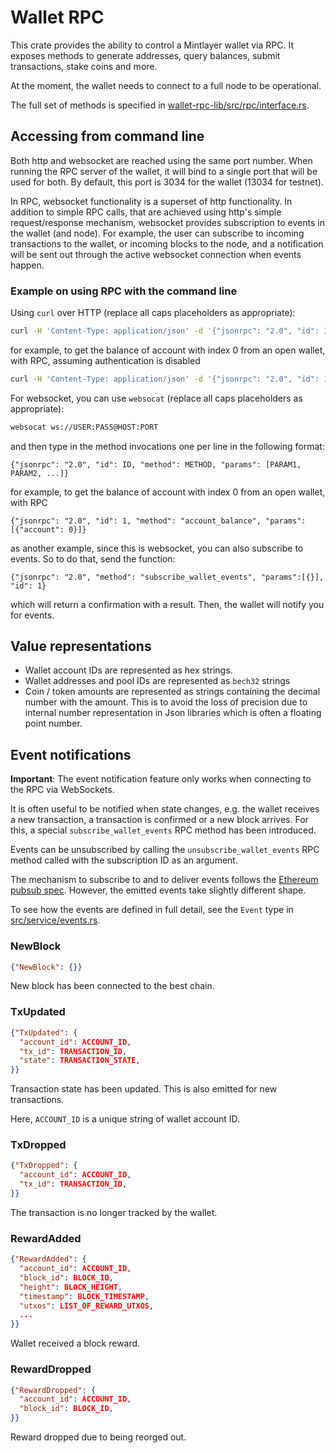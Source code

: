 # Wallet RPC

This crate provides the ability to control a Mintlayer wallet via RPC. It exposes methods
to generate addresses, query balances, submit transactions, stake coins and more.

At the moment, the wallet needs to connect to a full node to be operational.

The full set of methods is specified in [wallet-rpc-lib/src/rpc/interface.rs](/wallet/wallet-rpc-lib/src/rpc/interface.rs).

## Accessing from command line

Both http and websocket are reached using the same port number. When running the RPC server of the wallet, it will
bind to a single port that will be used for both. By default, this port is 3034 for the wallet (13034 for testnet).

In RPC, websocket functionality is a superset of http functionality. In addition to simple RPC calls,
that are achieved using http's simple request/response mechanism, websocket provides subscription to events
in the wallet (and node). For example, the user can subscribe to incoming transactions to the wallet,
or incoming blocks to the node, and a notification will be sent out through the active websocket connection
when events happen.

### Example on using RPC with the command line

Using `curl` over HTTP (replace all caps placeholders as appropriate):

```sh
curl -H 'Content-Type: application/json' -d '{"jsonrpc": "2.0", "id": ID, "method": METHOD, "params": [PARAM1, PARAM2, ...]}' http://USER:PASS@HOST:PORT
```

for example, to get the balance of account with index 0 from an open wallet, with RPC, assuming authentication is disabled

```sh
curl -H 'Content-Type: application/json' -d '{"jsonrpc": "2.0", "id": 1, "method": "account_balance", "params": [{"account": 0}]}' http://127.0.0.1:3034
```

For websocket, you can use `websocat` (replace all caps placeholders as appropriate):

```sh
websocat ws://USER:PASS@HOST:PORT
```

and then type in the method invocations one per line in the following format:

```
{"jsonrpc": "2.0", "id": ID, "method": METHOD, "params": [PARAM1, PARAM2, ...]}
```

for example, to get the balance of account with index 0 from an open wallet, with RPC

```
{"jsonrpc": "2.0", "id": 1, "method": "account_balance", "params": [{"account": 0}]}
```

as another example, since this is websocket, you can also subscribe to events. So to do that, send the function:

```
{"jsonrpc": "2.0", "method": "subscribe_wallet_events", "params":[{}], "id": 1}
```

which will return a confirmation with a result. Then, the wallet will notify you for events.

## Value representations

* Wallet account IDs are represented as hex strings.
* Wallet addresses and pool IDs are represented as `bech32` strings
* Coin / token amounts are represented as strings containing the decimal number with the amount.
  This is to avoid the loss of precision due to internal number representation in Json libraries
  which is often a floating point number.

## Event notifications

**Important**: The event notification feature only works when connecting to the RPC via WebSockets.

It is often useful to be notified when state changes, e.g. the wallet receives a new transaction,
a transaction is confirmed or a new block arrives. For this, a special `subscribe_wallet_events`
RPC method has been introduced.

Events can be unsubscribed by calling the `unsubscribe_wallet_events` RPC method called with
the subscription ID as an argument.

The mechanism to subscribe to and to deliver events follows the [Ethereum pubsub spec][1].
However, the emitted events take slightly different shape.

To see how the events are defined in full detail, see the `Event` type
in [src/service/events.rs](src/service/events.rs).

### NewBlock

```json
{"NewBlock": {}}
```

New block has been connected to the best chain.

### TxUpdated

```json
{"TxUpdated": {
  "account_id": ACCOUNT_ID,
  "tx_id": TRANSACTION_ID,
  "state": TRANSACTION_STATE,
}}
```

Transaction state has been updated. This is also emitted for new transactions.

Here, `ACCOUNT_ID` is a unique string of wallet account ID.

### TxDropped

```json
{"TxDropped": {
  "account_id": ACCOUNT_ID,
  "tx_id": TRANSACTION_ID,
}}
```

The transaction is no longer tracked by the wallet.

### RewardAdded

```json
{"RewardAdded": {
  "account_id": ACCOUNT_ID,
  "block_id": BLOCK_ID,
  "height": BLOCK_HEIGHT,
  "timestamp": BLOCK_TIMESTAMP,
  "utxos": LIST_OF_REWARD_UTXOS,
  ...
}}
```

Wallet received a block reward.

### RewardDropped

```json
{"RewardDropped": {
  "account_id": ACCOUNT_ID,
  "block_id": BLOCK_ID,
}}
```

Reward dropped due to being reorged out.

[1]: https://geth.ethereum.org/docs/interacting-with-geth/rpc/pubsub

